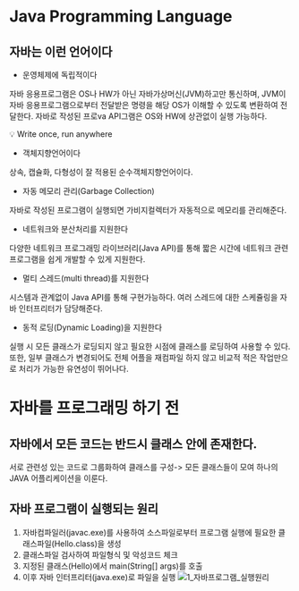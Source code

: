# Java Programming Language

## 자바는 이런 언어이다

- 운영체제에 독립적이다

자바 응용프로그램은 OS나 HW가 아닌 자바가상머신(JVM)하고만 통신하며, JVM이 자바 응용프로그램으로부터 전달받은 명령을 해당 OS가 이해할 수 있도록 변환하여 전달한다.  자바로 작성된 프로va API그램은 OS와 HW에 상관없이 실행 가능하다.

<aside>
💡 Write once, run anywhere

</aside>

- 객체지향언어이다

상속, 캡슐화, 다형성이 잘 적용된 순수객체지향언어이다.

- 자동 메모리 관리(Garbage Collection)

자바로 작성된 프로그램이 실행되면 가비지컬렉터가 자동적으로 메모리를 관리해준다.

- 네트워크와 분산처리를 지원한다

다양한 네트워크 프로그래밍 라이브러리(Java API)를 통해 짧은 시간에 네트워크 관련 프로그램을 쉽게 개발할 수 있게 지원한다.

- 멀티 스레드(multi thread)를 지원한다

시스템과 관계없이 Java API를 통해 구현가능하다. 여러 스레드에 대한 스케쥴링을 자바 인터프리터가 담당해준다.

- 동적 로딩(Dynamic Loading)을 지원한다

실행 시 모든 클래스가 로딩되지 않고 필요한 시점에 클래스를 로딩하여 사용할 수 있다. 또한, 일부 클래스가 변경되어도 전체 어플을 재컴파일 하지 않고 비교적 적은 작업만으로 처리가 가능한 유연성이 뛰어나다.

# 자바를 프로그래밍 하기 전

## 자바에서 모든 코드는 반드시 클래스 안에 존재한다.

서로 관련성 있는 코드로 그룹화하여 클래스를 구성-> 모든 클래스들이 모여 하나의 JAVA 어플리케이션을 이룬다.

## 자바 프로그램이 실행되는 원리

1. 자바컴파일러(javac.exe)를 사용하여 소스파일로부터 프로그램 실행에 필요한 클래스파일(Hello.class)을 생성
2. 클래스파일 검사하여 파일형식 및 악성코드 체크
3. 지정된 클래스(Hello)에서 main(String[] args)를 호출
4. 이후 자바 인터프리터(java.exe)로 파일을 실행
![1_자바프로그램_실행원리](https://user-images.githubusercontent.com/97890886/166634101-4bf67141-8259-4886-9ca7-ed627528fb58.png)